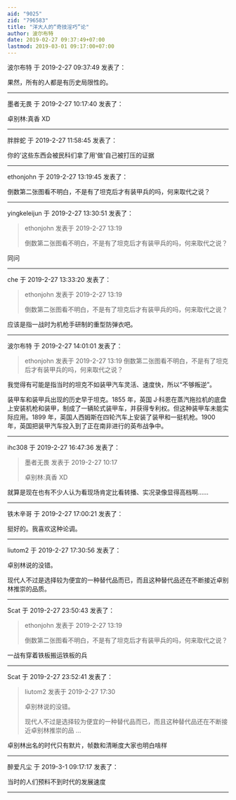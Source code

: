 ```yaml
---
aid: "9025"
zid: "796583"
title: "洋大人的“奇技淫巧”论"
author: 波尔布特
date: 2019-02-27 09:37:49+07:00
lastmod: 2019-03-01 09:17:00+07:00
---
```


波尔布特 于 2019-2-27 09:37:49 发表了：

果然，所有的人都是有历史局限性的。

---

墨者无畏 于 2019-2-27 10:17:40 发表了：

卓别林:真香 XD

---

胖胖蛇 于 2019-2-27 11:58:45 发表了：

你的'这些东西会被民科们拿了用'做'自己被打压的证据

---

ethonjohn 于 2019-2-27 13:19:45 发表了：

倒数第二张图看不明白，不是有了坦克后才有装甲兵的吗，何来取代之说？

---

yingkeleijun 于 2019-2-27 13:30:51 发表了：

> ethonjohn 发表于 2019-2-27 13:19
>
> 倒数第二张图看不明白，不是有了坦克后才有装甲兵的吗，何来取代之说？

同问

---

che 于 2019-2-27 13:33:20 发表了：

> ethonjohn 发表于 2019-2-27 13:19
>
> 倒数第二张图看不明白，不是有了坦克后才有装甲兵的吗，何来取代之说？

应该是指一战时为机枪手研制的重型防弹衣吧。

---

波尔布特 于 2019-2-27 14:01:01 发表了：

> ethonjohn 发表于 2019-2-27 13:19 倒数第二张图看不明白，不是有了坦克后才有装甲兵的吗，何来取代之说？

我觉得有可能是指当时的坦克不如装甲汽车灵活、速度快，所以“不够叛逆”。

装甲车和装甲兵出现的历史早于坦克。1855 年，英国 J·科恩在蒸汽拖拉机的底盘上安装机枪和装甲，制成了一辆轮式装甲车，并获得专利权。但这种装甲车未能实际应用。1899 年，英国人西姆斯在四轮汽车上安装了装甲和一挺机枪。1900 年，英国把装甲汽车投入到了正在南非进行的英布战争中。

---

ihc308 于 2019-2-27 16:47:36 发表了：

> 墨者无畏 发表于 2019-2-27 10:17
>
> 卓别林:真香 XD

就算是现在也有不少人认为看现场肯定比看转播、实况录像显得高档啊……

---

铁木辛哥 于 2019-2-27 17:00:21 发表了：

挺好的。我喜欢这种论调。

---

liutom2 于 2019-2-27 17:30:56 发表了：

卓别林说的没错。

现代人不过是选择较为便宜的一种替代品而已，而且这种替代品还在不断接近卓别林推崇的品质。

---

Scat 于 2019-2-27 23:50:43 发表了：

> ethonjohn 发表于 2019-2-27 13:19
>
> 倒数第二张图看不明白，不是有了坦克后才有装甲兵的吗，何来取代之说？

一战有穿着铁板搬运铁板的兵

---

Scat 于 2019-2-27 23:52:41 发表了：

> liutom2 发表于 2019-2-27 17:30
>
> 卓别林说的没错。
>
> 现代人不过是选择较为便宜的一种替代品而已，而且这种替代品还在不断接近卓别林推崇的品 ...

卓别林出名的时代只有默片，帧数和清晰度大家也明白啥样

---

醉爱凡尘 于 2019-3-1 09:17:17 发表了：

当时的人们预料不到时代的发展速度

---
